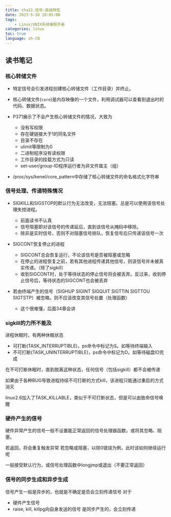 ```yaml
---
title: cha22.信号:高级特性
date: 2023-5-30 18:05:00
tags: 
    - Linux/UNIX系统编程手册
categories: linux
toc: true
language: zh-CN
---
```


## 读书笔记

### 核心转储文件
- 特定信号会引发进程创建核心转储文件（工作目录）并终止。

- 核心转储文件(`core`)是内存映像的一个文件，利用调试器可以查看到退出时的代码、数据状态。

- P371展示了不会产生核心转储文件的情况，大致为
  - 没有写权限
  - 存在硬链接大于1的同名文件
  - 目录不存在
  - ulimit等限制为0
  - 二进制程序没有读权限
  - 工作目录的挂载方式为只读
  - set-user/group-ID程序运行者为非文件属主（组）

- /proc/sys/kenel/core_pattern中存储了核心转储文件的命名格式化字符串

### 信号处理、传递特殊情况

- SIGKILL和SIGSTOP的默认行为无法改变，无法阻塞。总是可以使用该信号处理失控进程。
  - 前面读书不认真
  - 信号阻塞即对该信号的传递延后，直到该信号从掩码中移除。
  - 除非是实时信号，否则不对阻塞信号排队，恢复信号后只传递该信号一次

- SIGCONT恢复停止的进程
  - SIGCONT总会恢复运行，不论该信号是否被阻塞或忽略
  - 在停止的进程恢复之前，若有其他进程传递其他信号，则该信号并未被真实传递。（除了sigkill）
  - 收到SIGCONT时，处于等待状态的停止信号将会被丢弃。反过来，收到停止信号后，等待状态的SIGCONT也会被丢弃

- 若由终端产生的信号（SIGHUP SIGINT SIGQUIT SIGTTIN SIGTTOU SIGTSTP）被忽略，则不应该改变其信号处置（处理函数）
  - 这个很难懂，后面34章会讲

### sigkill的力所不能及

进程休眠时，有两种休眠状态
- 可打断(TASK_INTERRUPTIBLE)，ps命令中标记为S。如等待终端输入
- 不可打断(TASK_UNINTERRUPTIBLE)，ps命令中标记为D。如等待磁盘IO完成

在不可打断休眠时，直到脱离这种状态，任何信号（包括sigkill）都不会被传递

如果由于各种BUG导致进程持续不可打断的方式kill，该进程只能通过重启的方式消灭

linux2.6加入了TASK_KILLABLE，类似于不可打断状态，但是可以由致命信号唤醒

### 硬件产生的信号

硬件异常产生的信号一般不设置能正常返回的信号处理器函数，或将其忽略、阻塞。

若返回，将会重复触发异常
若忽略或阻塞，以除0错误为例，此时该如何继续运行呢

一般接受默认行为，或信号处理函数中longjmp或退出（不要正常返回）

### 信号的同步生成和异步生成
信号产生一般是异步的，也就是不确定是否会立刻传递信号
对于
- 硬件产生信号
- raise, kill, killpg向自身发送的信号
是同步产生的，会立刻传递

